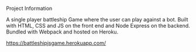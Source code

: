Project Information 

A single player battleship Game where the user can play against a bot. Built with HTML, CSS and JS on the front end and Node Express on the backend. Bundled with Webpack and hosted on Heroku.

https://battleshipjsgame.herokuapp.com/
